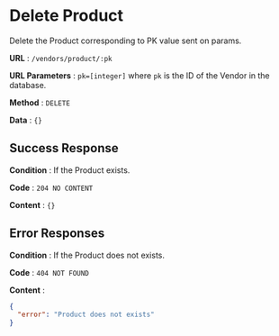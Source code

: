 # Delete Product

Delete the Product corresponding to PK value sent on params.

**URL** : `/vendors/product/:pk`

**URL Parameters** : `pk=[integer]` where `pk` is the ID of the Vendor in the
database.

**Method** : `DELETE`

**Data** : `{}`

## Success Response

**Condition** : If the Product exists.

**Code** : `204 NO CONTENT`

**Content** : `{}`

## Error Responses

**Condition** : If the Product does not exists.

**Code** : `404 NOT FOUND`

**Content** :

```json
{
  "error": "Product does not exists"
}
```


